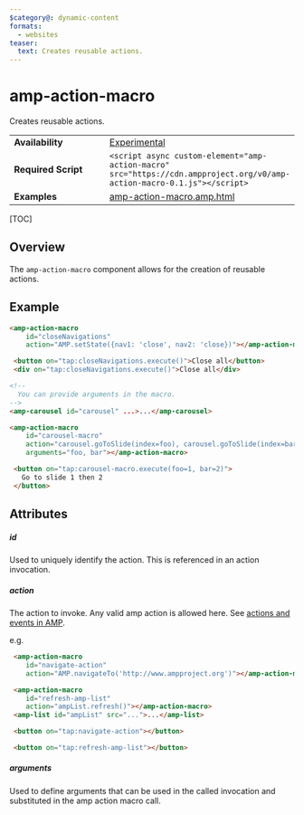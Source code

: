 ```yaml
---
$category@: dynamic-content
formats:
  - websites
teaser:
  text: Creates reusable actions.
---
```

<!---
Copyright 2018 The AMP HTML Authors. All Rights Reserved.
 Licensed under the Apache License, Version 2.0 (the "License");
you may not use this file except in compliance with the License.
You may obtain a copy of the License at
       http://www.apache.org/licenses/LICENSE-2.0
 Unless required by applicable law or agreed to in writing, software
distributed under the License is distributed on an "AS-IS" BASIS,
WITHOUT WARRANTIES OR CONDITIONS OF ANY KIND, either express or implied.
See the License for the specific language governing permissions and
limitations under the License.
-->
 # amp-action-macro
 Creates reusable actions.
 <table>
  <tr>
    <td width="40%"><strong>Availability</strong></td>
    <td><a href="https://www.ampproject.org/docs/reference/experimental.html">Experimental</a></td>
  </tr>
  <tr>
    <td width="40%"><strong>Required Script</strong></td>
    <td><code>&lt;script async custom-element="amp-action-macro" src="https://cdn.ampproject.org/v0/amp-action-macro-0.1.js">&lt;/script></code></td>
  </tr>
  <tr>
    <td width="40%"><strong>Examples</strong></td>
    <td><a href="https://github.com/ampproject/amphtml/blob/master/examples/amp-action-macro.amp.html">amp-action-macro.amp.html</a></td>
  </tr>
</table>

[TOC]

## Overview

The `amp-action-macro` component allows for the creation of reusable actions.

## Example

```html
<amp-action-macro
    id="closeNavigations"
    action="AMP.setState({nav1: 'close', nav2: 'close})"></amp-action-macro>
```

```html
 <button on="tap:closeNavigations.execute()">Close all</button>
 <div on="tap:closeNavigations.execute()">Close all</div>
```

```html
<!--
  You can provide arguments in the macro.
-->
<amp-carousel id="carousel" ...>...</amp-carousel>

<amp-action-macro
    id="carousel-macro"
    action="carousel.goToSlide(index=foo), carousel.goToSlide(index=bar)"
    arguments="foo, bar"></amp-action-macro>

```

```html
 <button on="tap:carousel-macro.execute(foo=1, bar=2)">
   Go to slide 1 then 2
 </button>
```

## Attributes

##### id

Used to uniquely identify the action. This is referenced in an action invocation.

##### action

The action to invoke. Any valid amp action is allowed here. See [actions and events in AMP](https://www.ampproject.org/docs/interaction_dynamic/amp-actions-and-events).

e.g.

```html
 <amp-action-macro
    id="navigate-action"
    action="AMP.navigateTo('http://www.ampproject.org')"></amp-action-macro>

 <amp-action-macro
    id="refresh-amp-list"
    action="ampList.refresh()"></amp-action-macro>
 <amp-list id="ampList" src="...">...</amp-list>

 <button on="tap:navigate-action"></button>

 <button on="tap:refresh-amp-list"></button>
 ```

##### arguments

Used to define arguments that can be used in the called invocation and substituted
in the amp action macro call.
